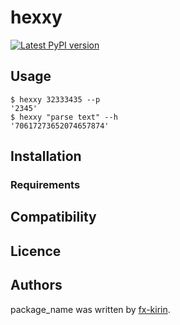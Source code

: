 # hexxy

[![Latest PyPI version](https://img.shields.io/pypi/v/package_name.svg)](https://pypi.python.org/pypi/hexxy)

## Usage

```
$ hexxy 32333435 --p
'2345'
$ hexxy "parse text" --h
'70617273652074657874'
```

## Installation

### Requirements

## Compatibility

## Licence

## Authors

package\_name was written by [fx-kirin](fx.kirin@gmail.com).
